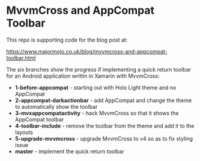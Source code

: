# MvvmCross and AppCompat Toolbar

This repo is supporting code for the blog post at:

https://www.majormojo.co.uk/blog/mvvmcross-and-appcompat-toolbar.html

The six branches show the progress if implementing a quick return toolbar for an Android application writtin in Xamarin with MvvmCross:

* __1-before-appcompat__ - starting out with Holo Light theme and no AppCompat
* __2-appcompat-darkactionbar__ - add AppCompat and change the theme to automatically show the toolbar
* __3-mvxappcompatactivity__ - hack MvvmCross so that it shows the AppCompat toolbar
* __4-toolbar-include__ - remove the toolbar from the theme and add it to the layouts
* __5-upgrade-mvvmcross__ - upgrade MvvmCross to v4 so as to fix styling issue
* __master__ - implement the quick return toolbar
